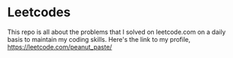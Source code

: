 # Leetcodes
This repo is all about the problems that I solved on leetcode.com on a daily basis to maintain my coding skills. 
Here's the link to my profile, https://leetcode.com/peanut_paste/
